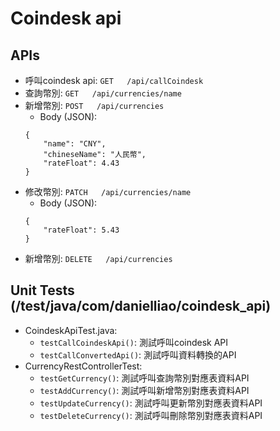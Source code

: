 # Coindesk api

## APIs
- 呼叫coindesk api: `GET   /api/callCoindesk`
- 查詢幣別: `GET   /api/currencies/name`
- 新增幣別: `POST   /api/currencies`
	- Body (JSON):
	```
	{
	    "name": "CNY",
	    "chineseName": "人民幣",
	    "rateFloat": 4.43
	}
	```
- 修改幣別: `PATCH   /api/currencies/name`
	- Body (JSON):
	```
	{
	    "rateFloat": 5.43
	}
	```
- 新增幣別: `DELETE   /api/currencies`

## Unit Tests (/test/java/com/danielliao/coindesk_api)
- CoindeskApiTest.java:
	- `testCallCoindeskApi()`: 測試呼叫coindesk API
	- `testCallConvertedApi()`: 測試呼叫資料轉換的API
- CurrencyRestControllerTest:
	- `testGetCurrency()`: 測試呼叫查詢幣別對應表資料API
	- `testAddCurrency()`: 測試呼叫新增幣別對應表資料API
	- `testUpdateCurrency()`: 測試呼叫更新幣別對應表資料API
	- `testDeleteCurrency()`: 測試呼叫刪除幣別對應表資料API
